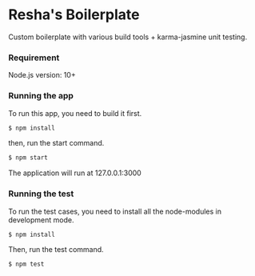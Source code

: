 # Resha's Boilerplate
Custom boilerplate with various build tools + karma-jasmine unit testing.

### Requirement
Node.js version: 10+

### Running the app
To run this app, you need to build it first.
```sh
$ npm install
```

then, run the start command.
```sh
$ npm start
```
The application will run at 127.0.0.1:3000

### Running the test
To run the test cases, you need to install all the node-modules in development mode.
```sh
$ npm install
```

Then, run the test command.
```sh
$ npm test
```